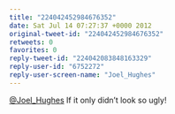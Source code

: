 ```yaml
---
title: "224042452984676352"
date: Sat Jul 14 07:27:37 +0000 2012
original-tweet-id: "224042452984676352"
retweets: 0
favorites: 0
reply-tweet-id: "224042083848163329"
reply-user-id: "6752272"
reply-user-screen-name: "Joel_Hughes"
---
```

<a href="https://twitter.com/Joel_Hughes">@Joel_Hughes</a> If it only didn’t look so ugly!
